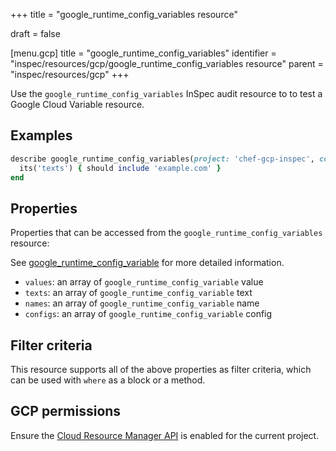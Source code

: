+++
title = "google_runtime_config_variables resource"

draft = false


[menu.gcp]
title = "google_runtime_config_variables"
identifier = "inspec/resources/gcp/google_runtime_config_variables resource"
parent = "inspec/resources/gcp"
+++

Use the `google_runtime_config_variables` InSpec audit resource to to test a Google Cloud Variable resource.

## Examples

```ruby
describe google_runtime_config_variables(project: 'chef-gcp-inspec', config: 'inspec-gcp-runtime-config') do
  its('texts') { should include 'example.com' }
end
```

## Properties

Properties that can be accessed from the `google_runtime_config_variables` resource:

See [google_runtime_config_variable](google_runtime_config_variable) for more detailed information.

  * `values`: an array of `google_runtime_config_variable` value
  * `texts`: an array of `google_runtime_config_variable` text
  * `names`: an array of `google_runtime_config_variable` name
  * `configs`: an array of `google_runtime_config_variable` config

## Filter criteria

This resource supports all of the above properties as filter criteria, which can be used
with `where` as a block or a method.

## GCP permissions

Ensure the [Cloud Resource Manager API](https://console.cloud.google.com/apis/library/cloudresourcemanager.googleapis.com/) is enabled for the current project.
